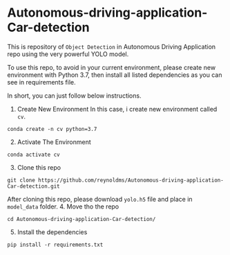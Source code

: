 # Autonomous-driving-application-Car-detection
This is repository of `Object Detection` in Autonomous Driving Application repo using the very powerful YOLO model.

To use this repo, to avoid in your current environment, please create new environment with Python 3.7, then install all listed dependencies as you can see in requirements file.

In short, you can just follow below instructions.
1. Create New Environment
In this case, i create new environment called `cv`.

```
conda create -n cv python=3.7
```
2. Activate The Environment
```
conda activate cv
```
3. Clone this repo
```
git clone https://github.com/reynoldms/Autonomous-driving-application-Car-detection.git
```
After cloning this repo, please download `yolo.h5` file and place in `model_data` folder.
4. Move tho the repo
```
cd Autonomous-driving-application-Car-detection/
```
5. Install the dependencies
```
pip install -r requirements.txt
```
